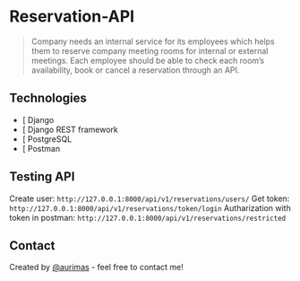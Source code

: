 # Reservation-API

>Company needs an internal service for its employees which helps them to reserve company
meeting rooms for internal or external meetings. Each employee should be able to check each
room’s availability, book or cancel a reservation through an API.


## Technologies
  * [ Django
  * [ Django REST framework
  * [ PostgreSQL
  * [ Postman
## Testing API
Create user:
`http://127.0.0.1:8000/api/v1/reservations/users/`
Get token:
`http://127.0.0.1:8000/api/v1/reservations/token/login`
Autharization with token in postman:
`http://127.0.0.1:8000/api/v1/reservations/restricted`

## Contact
Created by [@aurimas](www.linkedin.com/in/aurimas-butkevicius-79718a161) - feel free to contact me!
